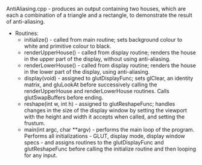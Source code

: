 AntiAliasing.cpp - produces an output containing two houses, which are each a combination of a triangle and a rectangle, to demonstrate the result of anti-aliasing.

- Routines:
	- initialize() - called from main routine; sets background colour to white and
				   primitive colour to black.
	- renderUpperHouse() - called from display routine; renders the house in the upper
				   part of the display, without using anti-aliasing.
	- renderLowerHouse() - called from display routine; renders the house in the lower
				   part of the display, using anti-aliasing.
	- display(void) - assigned to glutDisplayFunc; sets glClear, an identity
				   matrix, and gluLookAt before successively calling the renderUpperHouse
				   and renderLowerHouse routines.
				   Calls glutSwapBuffers before ending.
	- reshape(int w, int h) - assigned to glutReshapeFunc; handles changes in the
				   size of the display window by setting the viewport with the
				   height and width it accepts when called, and setting the frustum.
	- main(int argc, char **argv) - performs the main loop of the program.  Performs
				   all initializations - GLUT, display mode, display window specs -
				   and assigns routines to the glutDisplayFunc and glutReshapeFunc
				   before calling the initialize routine and then looping for any
				   input.
